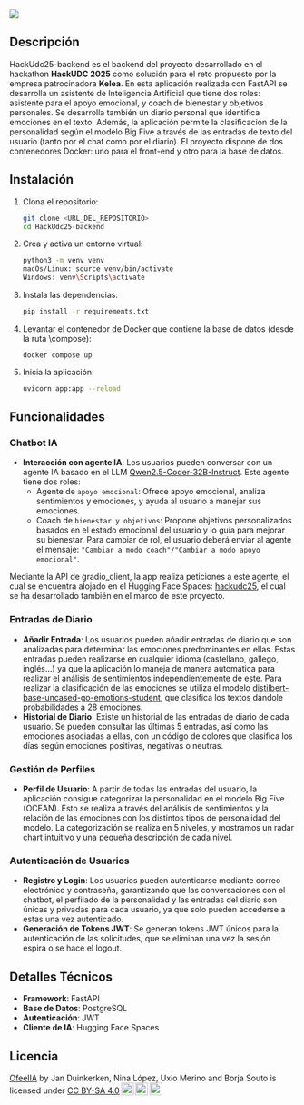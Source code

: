 <img src="https://github.com/user-attachments/assets/760d46be-3162-4877-8af0-27793b8cc91b"/>

## Descripción

HackUdc25-backend es el backend del proyecto desarrollado en el hackathon **HackUDC 2025** como solución para el reto propuesto por la empresa patrocinadora **Kelea**. En esta aplicación realizada con FastAPI se desarrolla un asistente de Inteligencia Artificial que tiene dos roles: asistente para el apoyo emocional, y coach de bienestar y objetivos personales. Se desarrolla también un diario personal que identifica emociones en el texto. Además, la aplicación permite la clasificación de la personalidad según el modelo Big Five a través de las entradas de texto del usuario (tanto por el chat como por el diario). El proyecto dispone de dos contenedores Docker: uno para el front-end y otro para la base de datos.

## Instalación

1. Clona el repositorio:
    ```sh
    git clone <URL_DEL_REPOSITORIO>
    cd HackUdc25-backend
    ```

2. Crea y activa un entorno virtual:
    ```sh
    python3 -m venv venv
    macOs/Linux: source venv/bin/activate  
    Windows: venv\Scripts\activate
    ```

3. Instala las dependencias:
    ```sh
    pip install -r requirements.txt
    ```

4. Levantar el contenedor de Docker que contiene la base de datos (desde la ruta \compose):
   ```
   docker compose up
   ```

6. Inicia la aplicación:
    ```sh
    uvicorn app:app --reload
    ```

## Funcionalidades

### Chatbot IA

- **Interacción con agente IA**: Los usuarios pueden conversar con un agente IA basado en el LLM [Qwen2.5-Coder-32B-Instruct](https://huggingface.co/Qwen/Qwen2.5-Coder-32B-Instruct). Este agente tiene dos roles:
  * Agente de `apoyo emocional`: Ofrece apoyo emocional, analiza sentimientos y emociones, y ayuda al usuario a manejar sus emociones.
  * Coach de `bienestar y objetivos`: Propone objetivos personalizados basados en el estado emocional del usuario y lo guía para mejorar su bienestar.
 Para cambiar de rol, el usuario deberá enviar al agente el mensaje: `"Cambiar a modo coach"/"Cambiar a modo apoyo emocional"`.

Mediante la API de gradio_client, la app realiza peticiones a este agente, el cual se encuentra alojado en el Hugging Face Spaces: [hackudc25](https://huggingface.co/spaces/borjasoutoprego/hackudc25), el cual se ha desarrollado también en el marco de este proyecto.

### Entradas de Diario

- **Añadir Entrada**: Los usuarios pueden añadir entradas de diario que son analizadas para determinar las emociones predominantes en ellas. Estas entradas pueden realizarse en cualquier idioma (castellano, gallego, inglés...) ya que la aplicación lo maneja de manera automática para realizar el análisis de sentimientos independientemente de este. Para realizar la clasificación de las emociones se utiliza el modelo [distilbert-base-uncased-go-emotions-student](https://huggingface.co/joeddav/distilbert-base-uncased-go-emotions-student), que clasifica los textos dándole probabilidades a 28 emociones.
- **Historial de Diario**: Existe un historial de las entradas de diario de cada usuario. Se pueden consultar las últimas 5 entradas, así como las emociones asociadas a ellas, con un código de colores que clasifica los días según emociones positivas, negativas o neutras.

### Gestión de Perfiles

- **Perfil de Usuario**: A partir de todas las entradas del usuario, la aplicación consigue categorizar la personalidad en el modelo Big Five (OCEAN). Esto se realiza a través del análisis de sentimientos y la relación de las emociones con los distintos tipos de personalidad del modelo. La categorización se realiza en 5 niveles, y mostramos un radar chart intuitivo y una pequeña descripción de cada nivel.

### Autenticación de Usuarios

- **Registro y Login**: Los usuarios pueden autenticarse mediante correo electrónico y contraseña, garantizando que las conversaciones con el chatbot, el perfilado de la personalidad y las entradas del diario son únicas y privadas para cada usuario, ya que solo pueden accederse a estas una vez autenticado.
- **Generación de Tokens JWT**: Se generan tokens JWT únicos para la autenticación de las solicitudes, que se eliminan una vez la sesión espira o se hace el logout.

## Detalles Técnicos

- **Framework**: FastAPI
- **Base de Datos**: PostgreSQL
- **Autenticación**: JWT
- **Cliente de IA**: Hugging Face Spaces

## Licencia

<p xmlns:cc="http://creativecommons.org/ns#" xmlns:dct="http://purl.org/dc/terms/"><a property="dct:title" rel="cc:attributionURL" href="https://github.com/borjasoutoprego/HackUdc25-backend">OfeelIA</a> by <span property="cc:attributionName">Jan Duinkerken, Nina López, Uxio Merino and Borja Souto</span> is licensed under <a href="https://creativecommons.org/licenses/by-sa/4.0/?ref=chooser-v1" target="_blank" rel="license noopener noreferrer" style="display:inline-block;">CC BY-SA 4.0<img style="height:22px!important;margin-left:3px;vertical-align:text-bottom;" src="https://mirrors.creativecommons.org/presskit/icons/cc.svg?ref=chooser-v1" alt=""><img style="height:22px!important;margin-left:3px;vertical-align:text-bottom;" src="https://mirrors.creativecommons.org/presskit/icons/by.svg?ref=chooser-v1" alt=""><img style="height:22px!important;margin-left:3px;vertical-align:text-bottom;" src="https://mirrors.creativecommons.org/presskit/icons/sa.svg?ref=chooser-v1" alt=""></a></p>
